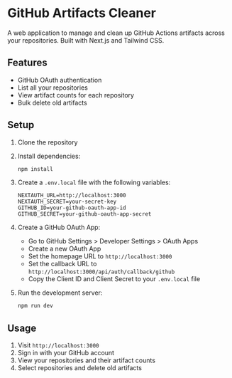 # GitHub Artifacts Cleaner

A web application to manage and clean up GitHub Actions artifacts across your repositories. Built with Next.js and Tailwind CSS.

## Features

- GitHub OAuth authentication
- List all your repositories
- View artifact counts for each repository
- Bulk delete old artifacts

## Setup

1. Clone the repository
2. Install dependencies:
   ```bash
   npm install
   ```
3. Create a `.env.local` file with the following variables:
   ```
   NEXTAUTH_URL=http://localhost:3000
   NEXTAUTH_SECRET=your-secret-key
   GITHUB_ID=your-github-oauth-app-id
   GITHUB_SECRET=your-github-oauth-app-secret
   ```
4. Create a GitHub OAuth App:
   - Go to GitHub Settings > Developer Settings > OAuth Apps
   - Create a new OAuth App
   - Set the homepage URL to `http://localhost:3000`
   - Set the callback URL to `http://localhost:3000/api/auth/callback/github`
   - Copy the Client ID and Client Secret to your `.env.local` file

5. Run the development server:
   ```bash
   npm run dev
   ```

## Usage

1. Visit `http://localhost:3000`
2. Sign in with your GitHub account
3. View your repositories and their artifact counts
4. Select repositories and delete old artifacts
